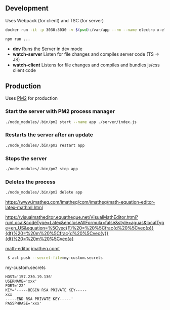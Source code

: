 

## Development
Uses Webpack (for client) and TSC (for server)

```sh
docker run -it -p 3030:3030 -v $(pwd):/var/app --rm --name electro x-electro bash
```

```sh
npm run ...
```

* **dev** Runs the Server in dev mode
* **watch-server** Listen for file changes and compiles server code (TS -> JS)
* **watch-client** Listens for file changes and compiles and bundles js/css client code


## Production 
Uses [PM2](https://pm2.keymetrics.io/) for production

### Start the server with PM2 process manager
```sh
./node_modules/.bin/pm2 start --name app ./server/index.js
```

### Restarts the server after an update
```sh
./node_modules/.bin/pm2 restart app
```

### Stops the server
```sh
./node_modules/.bin/pm2 stop app
```

### Deletes the process
```sh
./node_modules/.bin/pm2 delete app
```

https://www.imatheq.com/imatheq/com/imatheq/math-equation-editor-latex-mathml.html

https://visualmatheditor.equatheque.net/VisualMathEditor.html?runLocal&codeType=Latex&encloseAllFormula=false&style=aguas&localType=en_US&equation=%5Cvec{F}%20=%20%5Cfrac{d%20%5Cvec{p}}{dt}%20=%20m%20%5Cfrac{d%20%5Cvec{v}}{dt}%20=%20m%20%5Cvec{a}


[math-editor](https://math-editor.online/)
[imatheq.comt](https://www.imatheq.com/imatheq/com/imatheq/math-equation-editor-latex-mathml.html)

```sh
 $ act push --secret-file=my-custom.secrets
 ```


my-custom.secrets
```
HOST='157.230.19.136'
USERNAME='xxx'
PORT='22'
KEY='-----BEGIN RSA PRIVATE KEY-----
xxx
-----END RSA PRIVATE KEY-----'
PASSPHRASE='xxx'
```
